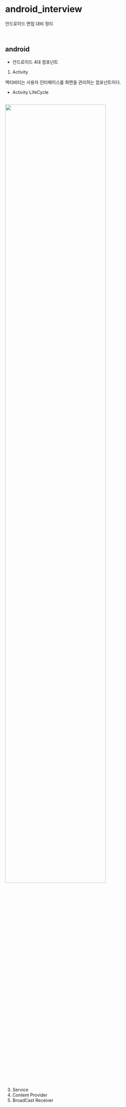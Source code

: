 # android_interview
안드로이드 면접 대비 정리

<br>

## android
* 안드로이드 4대 컴포넌트 <br>

1. Activity
   
액티비티는 사용자 인터페이스를 화면을 관리하는 컴포넌트이다.

+ Activity LifeCycle
<br>
<img src="https://kairo96.gitbooks.io/android/content/pic2/2-4-1-1.jpg" width="80%" height="80%"></img><br/>
<br>

3. Service
4. Content Provider
5. BroadCast Receiver
